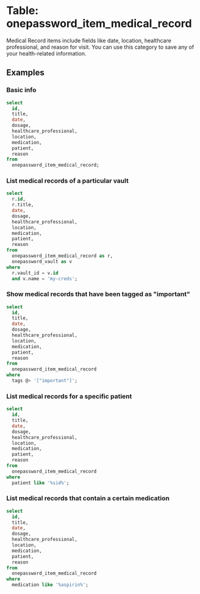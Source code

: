 # Table: onepassword_item_medical_record

Medical Record items include fields like date, location, healthcare professional, and reason for visit. You can use this category to save any of your health-related information.

## Examples

### Basic info

```sql
select
  id,
  title,
  date,
  dosage,
  healthcare_professional,
  location,
  medication,
  patient,
  reason
from
  onepassword_item_medical_record;
```

### List medical records of a particular vault

```sql
select
  r.id,
  r.title,
  date,
  dosage,
  healthcare_professional,
  location,
  medication,
  patient,
  reason
from
  onepassword_item_medical_record as r,
  onepassword_vault as v
where
  r.vault_id = v.id
  and v.name = 'my-creds';
```

### Show medical records that have been tagged as "important"

```sql
select
  id,
  title,
  date,
  dosage,
  healthcare_professional,
  location,
  medication,
  patient,
  reason
from
  onepassword_item_medical_record
where
  tags @> '["important"]';
```

### List medical records for a specific patient

```sql
select
  id,
  title,
  date,
  dosage,
  healthcare_professional,
  location,
  medication,
  patient,
  reason
from
  onepassword_item_medical_record
where
  patient like '%sid%';
```

### List medical records that contain a certain medication

```sql
select
  id,
  title,
  date,
  dosage,
  healthcare_professional,
  location,
  medication,
  patient,
  reason
from
  onepassword_item_medical_record
where
  medication like '%aspirin%';
```
